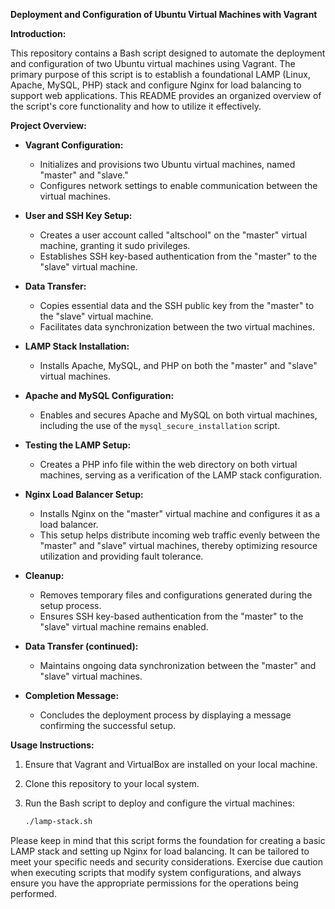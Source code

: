 **Deployment and Configuration of Ubuntu Virtual Machines with Vagrant**

**Introduction:**

This repository contains a Bash script designed to automate the deployment and configuration of two Ubuntu virtual machines using Vagrant. The primary purpose of this script is to establish a foundational LAMP (Linux, Apache, MySQL, PHP) stack and configure Nginx for load balancing to support web applications. This README provides an organized overview of the script's core functionality and how to utilize it effectively.

**Project Overview:**

- **Vagrant Configuration:**
   - Initializes and provisions two Ubuntu virtual machines, named "master" and "slave."
   - Configures network settings to enable communication between the virtual machines.

- **User and SSH Key Setup:**
   - Creates a user account called "altschool" on the "master" virtual machine, granting it sudo privileges.
   - Establishes SSH key-based authentication from the "master" to the "slave" virtual machine.

- **Data Transfer:**
   - Copies essential data and the SSH public key from the "master" to the "slave" virtual machine.
   - Facilitates data synchronization between the two virtual machines.

- **LAMP Stack Installation:**
   - Installs Apache, MySQL, and PHP on both the "master" and "slave" virtual machines.

- **Apache and MySQL Configuration:**
   - Enables and secures Apache and MySQL on both virtual machines, including the use of the `mysql_secure_installation` script.

- **Testing the LAMP Setup:**
   - Creates a PHP info file within the web directory on both virtual machines, serving as a verification of the LAMP stack configuration.

- **Nginx Load Balancer Setup:**
   - Installs Nginx on the "master" virtual machine and configures it as a load balancer.
   - This setup helps distribute incoming web traffic evenly between the "master" and "slave" virtual machines, thereby optimizing resource utilization and providing fault tolerance.

- **Cleanup:**
   - Removes temporary files and configurations generated during the setup process.
   - Ensures SSH key-based authentication from the "master" to the "slave" virtual machine remains enabled.

- **Data Transfer (continued):**
   - Maintains ongoing data synchronization between the "master" and "slave" virtual machines.

- **Completion Message:**
   - Concludes the deployment process by displaying a message confirming the successful setup.

**Usage Instructions:**

1. Ensure that Vagrant and VirtualBox are installed on your local machine.
2. Clone this repository to your local system.
3. Run the Bash script to deploy and configure the virtual machines:

   ```bash
   ./lamp-stack.sh
   ```

Please keep in mind that this script forms the foundation for creating a basic LAMP stack and setting up Nginx for load balancing. It can be tailored to meet your specific needs and security considerations. Exercise due caution when executing scripts that modify system configurations, and always ensure you have the appropriate permissions for the operations being performed.